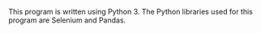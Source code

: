 This program is written using Python 3. The Python libraries used for this program are Selenium and Pandas.